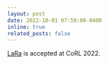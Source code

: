 ```yaml
---
layout: post
date: 2022-10-01 07:59:00-0400
inline: true
related_posts: false
---
```


[LaRa](/publications#bartoccioni2022lara) is accepted at CoRL 2022.
